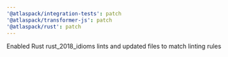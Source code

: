```yaml
---
'@atlaspack/integration-tests': patch
'@atlaspack/transformer-js': patch
'@atlaspack/rust': patch
---
```


Enabled Rust rust_2018_idioms lints and updated files to match linting rules
